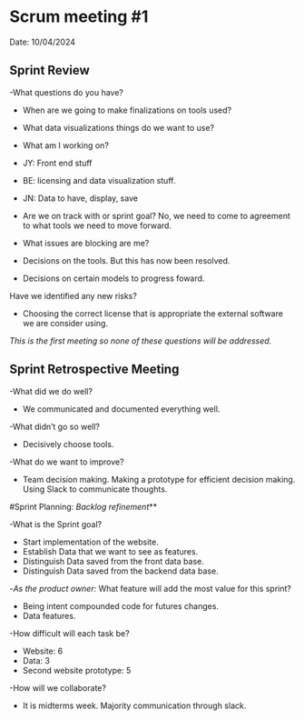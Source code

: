 # Scrum meeting #1
Date: 10/04/2024

## Sprint Review

-What questions do you have? 
- When are we going to make finalizations on tools used?
- What data visualizations things do we want to use?

- What am I working on?
- JY: Front end stuff
- BE: licensing and data visualization stuff. 
- JN: Data to have, display, save

- Are we on track with or sprint goal?
No, we need to come to agreement to what tools we need to move forward. 

- What issues are blocking are me?
- Decisions on the tools. But this has now been resolved. 
- Decisions on certain models to progress foward.

Have we identified any new risks?
- Choosing the correct license that is appropriate the external software we are consider using. 

*This is the first meeting so none of these questions will be addressed.*

## Sprint Retrospective Meeting

-What did we do well?
- We communicated and documented everything well. 

-What didn’t go so well?
- Decisively choose tools. 

-What do we want to improve?
- Team decision making. Making a prototype for efficient decision making. Using Slack to communicate thoughts.   


#Sprint Planning:
_Backlog refinement_**

-What is the Sprint goal?
- Start implementation of the website.
- Establish Data that we want to see as features.
- Distinguish Data saved from the front data base. 
- Distinguish Data saved from the backend data base.
 

-*As the product owner:* What feature will add the most value for this sprint?
- Being intent compounded code for futures changes. 
- Data features. 

-How difficult will each task be? 
- Website: 6
- Data: 3
- Second website prototype: 5 

-How will we collaborate? 
- It is midterms week. Majority communication through slack. 